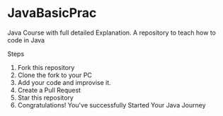 # JavaBasicPrac
Java Course with full detailed Explanation.
A repository to teach how to code in Java

Steps
1. Fork this repository
2. Clone the fork to your PC
3. Add your code and improvise it.
4. Create a Pull Request
5. Star this repository
6. Congratulations! You've successfully Started Your Java Journey 
